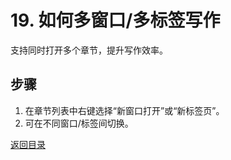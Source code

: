 # 19. 如何多窗口/多标签写作

支持同时打开多个章节，提升写作效率。

## 步骤
1. 在章节列表中右键选择“新窗口打开”或“新标签页”。
2. 可在不同窗口/标签间切换。

[返回目录](00-目录.md)
